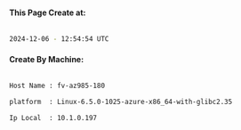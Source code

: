 
   
#### This Page Create at:

```bash

2024-12-06 - 12:54:54 UTC

```

#### Create By Machine:

```bash

Host Name : fv-az985-180

platform  : Linux-6.5.0-1025-azure-x86_64-with-glibc2.35

Ip Local  : 10.1.0.197

```

